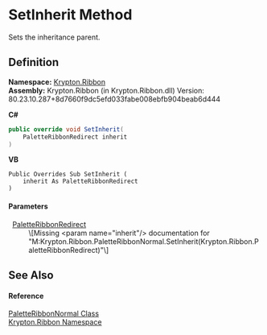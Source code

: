 # SetInherit Method


Sets the inheritance parent.



## Definition
**Namespace:** <a href="1e9bc734-cff9-e9b8-f013-94cdac669794.md">Krypton.Ribbon</a>  
**Assembly:** Krypton.Ribbon (in Krypton.Ribbon.dll) Version: 80.23.10.287+8d7660f9dc5efd033fabe008ebfb904beab6d444

**C#**
``` C#
public override void SetInherit(
	PaletteRibbonRedirect inherit
)
```
**VB**
``` VB
Public Overrides Sub SetInherit ( 
	inherit As PaletteRibbonRedirect
)
```



#### Parameters
<dl><dt>  <a href="ef4a49ef-a849-d278-2990-de5458055743.md">PaletteRibbonRedirect</a></dt><dd>\[Missing &lt;param name="inherit"/&gt; documentation for "M:Krypton.Ribbon.PaletteRibbonNormal.SetInherit(Krypton.Ribbon.PaletteRibbonRedirect)"\]</dd></dl>

## See Also


#### Reference
<a href="4aaf59f0-3567-b9b2-f2b5-f527d979f05b.md">PaletteRibbonNormal Class</a>  
<a href="1e9bc734-cff9-e9b8-f013-94cdac669794.md">Krypton.Ribbon Namespace</a>  
